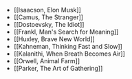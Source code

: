 - [[Isaacson, Elon Musk]]
- [[Camus, The Stranger]]
- [[Dostoevsky, The Idiot]]
- [[Frankl, Man's Search for Meaning]]
- [[Huxley, Brave New World]]
- [[Kahneman, Thinking Fast and Slow]]
- [[Kalanithi, When Breath Becomes Air]]
- [[Orwell, Animal Farm]]
- [[Parker, The Art of Gathering]]